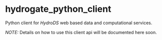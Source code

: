 hydrogate_python_client
=======================

Python client for *HydroDS* web based data and computational services.

*NOTE:* Details on how to use this client api will be documented here soon.
